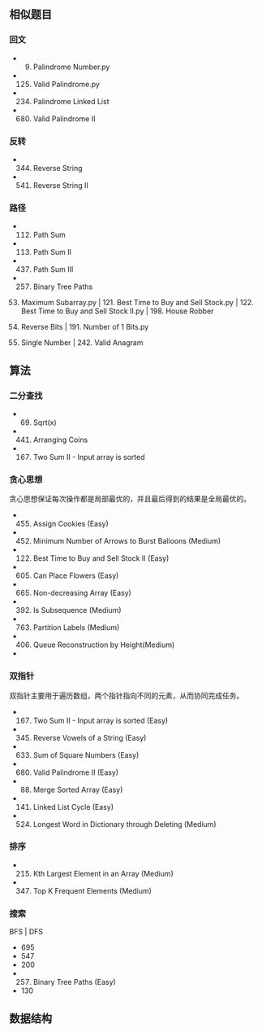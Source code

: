 ## 相似题目


### 回文
- 9. Palindrome Number.py
- 125. Valid Palindrome.py
- 234. Palindrome Linked List
- 680. Valid Palindrome II 


###  反转
- 344. Reverse String
- 541. Reverse String II


### 路径
- 112. Path Sum
- 113. Path Sum II
- 437. Path Sum III
- 257. Binary Tree Paths



53. Maximum Subarray.py | 121. Best Time to Buy and Sell Stock.py | 122. Best Time to Buy and Sell Stock II.py | 198. House Robber

190. Reverse Bits | 191. Number of 1 Bits.py

136. Single Number | 242. Valid Anagram



## 算法

### 二分查找

- 69. Sqrt(x)
- 441. Arranging Coins
- 167. Two Sum II - Input array is sorted


### 贪心思想

贪心思想保证每次操作都是局部最优的，并且最后得到的结果是全局最优的。

- 455. Assign Cookies (Easy)
- 452. Minimum Number of Arrows to Burst Balloons (Medium)
- 122. Best Time to Buy and Sell Stock II (Easy)
- 605. Can Place Flowers (Easy)
- 665. Non-decreasing Array (Easy)
- 392. Is Subsequence (Medium)
- 763. Partition Labels (Medium)
- 406. Queue Reconstruction by Height(Medium)
- 


### 双指针

双指针主要用于遍历数组，两个指针指向不同的元素，从而协同完成任务。

- 167. Two Sum II - Input array is sorted (Easy)
- 345. Reverse Vowels of a String (Easy)
- 633. Sum of Square Numbers (Easy)
- 680. Valid Palindrome II (Easy)
- 88. Merge Sorted Array (Easy)
- 141. Linked List Cycle (Easy)
- 524. Longest Word in Dictionary through Deleting (Medium)


### 排序

- 215. Kth Largest Element in an Array (Medium)
- 347. Top K Frequent Elements (Medium)


### 搜索

BFS | DFS

- 695
- 547
- 200
- 257. Binary Tree Paths (Easy)
- 130


## 数据结构



